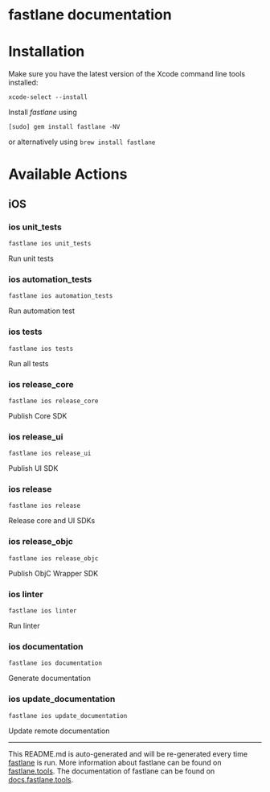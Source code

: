 fastlane documentation
================
# Installation

Make sure you have the latest version of the Xcode command line tools installed:

```
xcode-select --install
```

Install _fastlane_ using
```
[sudo] gem install fastlane -NV
```
or alternatively using `brew install fastlane`

# Available Actions
## iOS
### ios unit_tests
```
fastlane ios unit_tests
```
Run unit tests
### ios automation_tests
```
fastlane ios automation_tests
```
Run automation test
### ios tests
```
fastlane ios tests
```
Run all tests
### ios release_core
```
fastlane ios release_core
```
Publish Core SDK
### ios release_ui
```
fastlane ios release_ui
```
Publish UI SDK
### ios release
```
fastlane ios release
```
Release core and UI SDKs
### ios release_objc
```
fastlane ios release_objc
```
Publish ObjC Wrapper SDK
### ios linter
```
fastlane ios linter
```
Run linter
### ios documentation
```
fastlane ios documentation
```
Generate documentation
### ios update_documentation
```
fastlane ios update_documentation
```
Update remote documentation

----

This README.md is auto-generated and will be re-generated every time [fastlane](https://fastlane.tools) is run.
More information about fastlane can be found on [fastlane.tools](https://fastlane.tools).
The documentation of fastlane can be found on [docs.fastlane.tools](https://docs.fastlane.tools).
